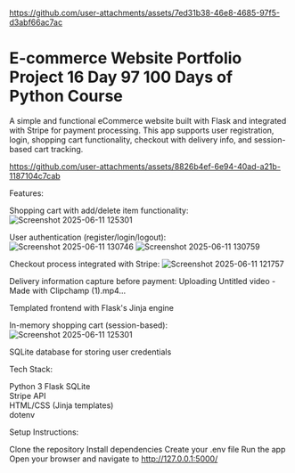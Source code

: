 
https://github.com/user-attachments/assets/7ed31b38-46e8-4685-97f5-d3abf66ac7ac
# E-commerce Website Portfolio Project 16 Day 97 100 Days of Python Course
A simple and functional eCommerce website built with Flask and integrated with Stripe for payment processing. This app supports user registration, login, shopping cart functionality, checkout with delivery info, and session-based cart tracking.

https://github.com/user-attachments/assets/8826b4ef-6e94-40ad-a21b-1187104c7cab


 Features:

 Shopping cart with add/delete item functionality:
 ![Screenshot 2025-06-11 125301](https://github.com/user-attachments/assets/2c0ef090-c107-460c-80ff-f59742eac89a)


 User authentication (register/login/logout):
 ![Screenshot 2025-06-11 130746](https://github.com/user-attachments/assets/0240eb70-906e-452c-bf6f-1570bfa67f25)
 ![Screenshot 2025-06-11 130759](https://github.com/user-attachments/assets/72684983-bc9a-4042-83d3-2e5d720e1c57)


 Checkout process integrated with Stripe:
 ![Screenshot 2025-06-11 121757](https://github.com/user-attachments/assets/99d04cd8-6755-4b45-bcf7-7cf23ca8b76d)


 Delivery information capture before payment:
 Uploading Untitled video - Made with Clipchamp (1).mp4…


 Templated frontend with Flask's Jinja engine

 
 In-memory shopping cart (session-based):
 ![Screenshot 2025-06-11 125301](https://github.com/user-attachments/assets/15964ded-0f19-40f7-ba74-0d3de652a519)


 SQLite database for storing user credentials



 Tech Stack:
 
 Python 3
 Flask
 SQLite  
 Stripe API  
 HTML/CSS (Jinja templates)  
 dotenv


Setup Instructions:

Clone the repository
Install dependencies
Create your .env file
Run the app
Open your browser and navigate to http://127.0.0.1:5000/
